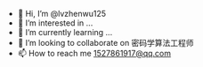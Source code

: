 - 👋 Hi, I’m @lvzhenwu125
- 👀 I’m interested in ...
- 🌱 I’m currently learning ...
- 💞️ I’m looking to collaborate on 密码学算法工程师
- 📫 How to reach me 1527861917@qq.com

<!---
lvzhenwu125/lvzhenwu125 is a ✨ special ✨ repository because its `README.md` (this file) appears on your GitHub profile.
You can click the Preview link to take a look at your changes.
--->
